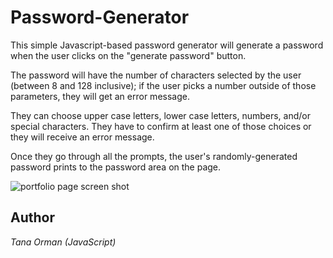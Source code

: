 # Password-Generator
This simple Javascript-based password generator will generate a password when the user clicks on the "generate password" button.

The password will have the number of characters selected by the user (between 8 and 128 inclusive); if the user picks a number outside of those parameters, they will get an error message. 

They can choose upper case letters, lower case letters, numbers, and/or special characters. They have to confirm at least one of those choices or they will receive an error message.

Once they go through all the prompts, the user's randomly-generated password prints to the password area on the page.

![portfolio page screen shot](https://github.com/taorman75/Responsive-Bootstrap-Based-Site/blob/master/passwordgen.jpg)

## Author
*Tana Orman (JavaScript)*